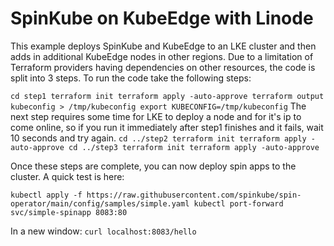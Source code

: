 # SpinKube on KubeEdge with Linode
This example deploys SpinKube and KubeEdge to an LKE cluster and then adds in additional KubeEdge nodes in other regions. Due to a limitation of Terraform providers having dependencies on other resources, the code is split into 3 steps. To run the code take the following steps:

`
cd step1
terraform init
terraform apply -auto-approve
terraform output kubeconfig > /tmp/kubeconfig
export KUBECONFIG=/tmp/kubeconfig
`
The next step requires some time for LKE to deploy a node and for it's ip to come online, so if you run it immediately after step1 finishes and it fails, wait 10 seconds and try again.
`
cd ../step2
terraform init
terraform apply -auto-approve
cd ../step3
terraform init
terraform apply -auto-approve
`

Once these steps are complete, you can now deploy spin apps to the cluster. A quick test is here:

`
kubectl apply -f https://raw.githubusercontent.com/spinkube/spin-operator/main/config/samples/simple.yaml
kubectl port-forward svc/simple-spinapp 8083:80
`

In a new window:
`
curl localhost:8083/hello
`
